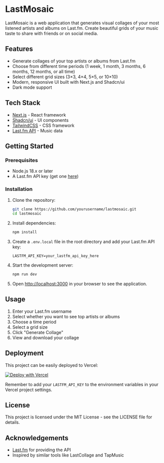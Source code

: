 # LastMosaic

LastMosaic is a web application that generates visual collages of your most listened artists and albums on Last.fm. Create beautiful grids of your music taste to share with friends or on social media.

## Features

- Generate collages of your top artists or albums from Last.fm
- Choose from different time periods (1 week, 1 month, 3 months, 6 months, 12 months, or all time)
- Select different grid sizes (3×3, 4×4, 5×5, or 10×10)
- Modern, responsive UI built with Next.js and Shadcn/ui
- Dark mode support

## Tech Stack

- [Next.js](https://nextjs.org/) - React framework
- [Shadcn/ui](https://ui.shadcn.com/) - UI components
- [TailwindCSS](https://tailwindcss.com/) - CSS framework
- [Last.fm API](https://www.last.fm/api) - Music data

## Getting Started

### Prerequisites

- Node.js 18.x or later
- A Last.fm API key (get one [here](https://www.last.fm/api/account/create))

### Installation

1. Clone the repository:
   ```bash
   git clone https://github.com/yourusername/lastmosaic.git
   cd lastmosaic
   ```

2. Install dependencies:
   ```bash
   npm install
   ```

3. Create a `.env.local` file in the root directory and add your Last.fm API key:
   ```
   LASTFM_API_KEY=your_lastfm_api_key_here
   ```

4. Start the development server:
   ```bash
   npm run dev
   ```

5. Open [http://localhost:3000](http://localhost:3000) in your browser to see the application.

## Usage

1. Enter your Last.fm username
2. Select whether you want to see top artists or albums
3. Choose a time period
4. Select a grid size
5. Click "Generate Collage"
6. View and download your collage

## Deployment

This project can be easily deployed to Vercel:

[![Deploy with Vercel](https://vercel.com/button)](https://vercel.com/new/clone?repository-url=https%3A%2F%2Fgithub.com%2Fyourusername%2Flastmosaic)

Remember to add your `LASTFM_API_KEY` to the environment variables in your Vercel project settings.

## License

This project is licensed under the MIT License - see the LICENSE file for details.

## Acknowledgements

- [Last.fm](https://www.last.fm/) for providing the API
- Inspired by similar tools like LastCollage and TapMusic
